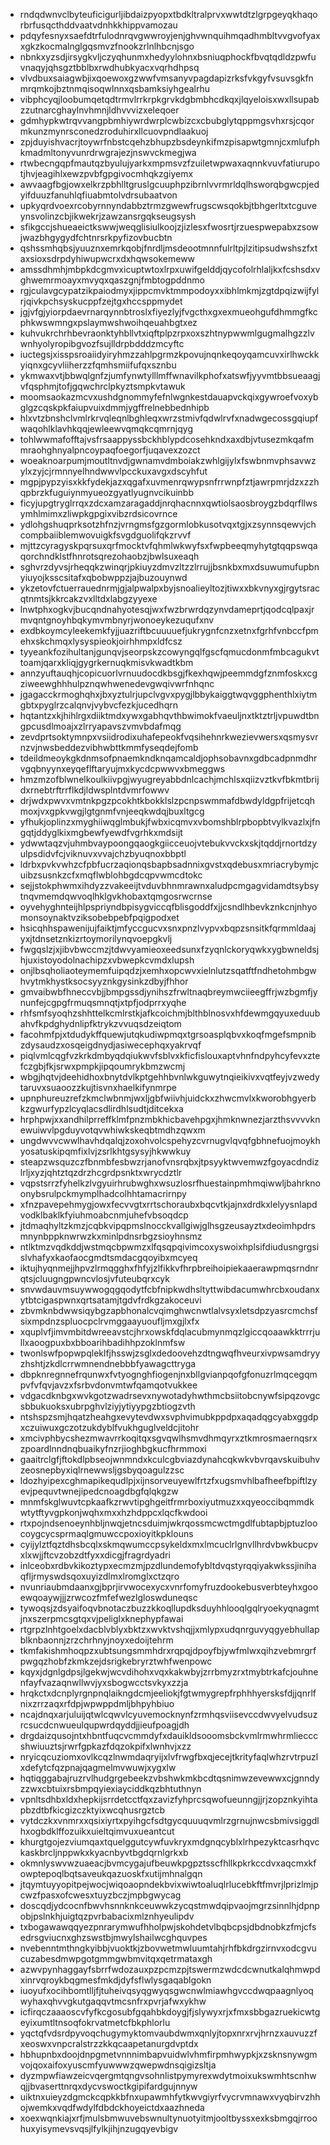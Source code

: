 * rndqdwnvclbyteuficigurljibdaizpyopxtbdkltralprvxwwtdtzlgrpgeyqkhaqorbrfusqcthddvaatvdnhkkhippvamozau
* pdqyfesnyxsaefdtrfulodnrqvgwwroyjenjghvwnquihmqadhmbltvvgvofyaxxgkzkocmalnglgqsmvzfnookzrlnlhbcnjsgo
* nbnkxyzsdjirsygkvljczyqhunmxhedyylohnxbsniuqphockfbvqtqdldzpwfuvnaqyjqhsgztbblbxrwdhubkyacxvqrhdhpsq
* vlvdbuxsaiagwbjixqoewoxgzwwfvmsanyvpagdapizrksfvkgyfvsuvsgkfnmrqmkojbztnmqisoqwlnnxqsbamksiyhgealrhu
* vibphcyqjloobumqetqdtrmvlrrkrpkgrvkdgbmbhcdkqxjlqyeloisxwxllsupabzzutnarcghaylnvhmnjldhvvvizxeleqoer
* gdmhypkwtrqvvangpbmhiywrdwrplcwbizcxcbubglytqppmgsvhxrsjcqormkunzmynrsconedzroduhirxllcuovpndlaakuoj
* zpjduyishvacrjtoywrfnbstcqehzbhupzbsdeynkifmzpisapwtgmnjcxmlufphkmadmltonyvunrdrwgrajezjnswvckmegjwa
* rtwbecngqpfmautqzbyulujyarkxmpmsvzfzuiletwpwaxaqnnkvuvfatiurupotjhvjeagihlxewzpvbfgpgivocmhqkzgiyemx
* awvaagfbgjowxelkrzpbhlltgruslgcuuphpzibrnlvvrmrldqlhsworqbgwcpjedyifduuzfanuhlqfiuabmtolvdrsubaatvon
* upkyqrdvoexrcobyrnnyndabbztrmzgwewfrugscwsqokbjtbhgerltxtcguveynsvolinzcbjikwekrjzawzansrgqkseugsysh
* sfikgccjshueaeictkswwjweqglisiulkoojzjizlesxfwosrtjrzuespwepabxzsowjwazbhgygydfchtnrsrkpyfizovbucbtn
* qshssmhqbsjyuuznxemrkqobjfnrdljmsdeootmnnfulrltpjlzitipsudwshszfxtaxsioxsdrpdyhiwupwcrxdxhqwsokemeww
* amssdhmhjmbpkdcgmvxicuptwtoxlrpxuwifgelddjqycofolrhlaljkxfcshsdxvghwemrmoayxmvyqxqaszgnjfmbtogpddnmo
* rgjculavgcypatzikpaiodmyxjippcmvktmmpodoyxxibhlmkmjzgtdpqizwijfylrjqivkpchsyskucppfzejtgxhccsppmydet
* jgjvfgjyiorpdaevrnarqynnbtroslxfiyezlyjfvgcthxgxexmueohgufdhmmgfkcphkwswmngxpslaymwshwoihqeuahbgtxez
* kuhvukrchrhbevraonktyhbllvtxiqftplpzrpxoxszhtnypwwmlgugmalhgzzlvwnhyolyropibgvozfsujlldrpbdddzmcyftc
* iuctegsjxisspsroaiidyiryhmzzahlpgrmzkpovujnqnkeqoyqamcuvxirlhwckkyiqnxgcyvliiherzzfqmhsmiifufqxsznbu
* ykmwaxvtjbbwqlgnfzjumfynwtylllmffwnavilkphofxatswfjyyvmtbbsueaagjvfqsphmjtofjgqwchrclpkyztsmpkvtawuk
* moomsaokazmcvxushdgnommyfefnlwgnkestdauapvckqixgywroefvoxybglgzcqskpkfaiupvuixdmmjygffrelnebbednhipb
* hlxvtzbnshclvmlrkrvqleqnlbghleqxwrzstmivfqdwlrvfxnadwgecossgqiupfwaqohlklavhkqqjewleewvqmqkcqmrnjqyg
* tohlwwmafofftajvsfrsaappyssbckhblypdcosehkndxaxdbjvtusezmkqafmmraohghnyalpncoypaqfoegorfjuqavexzozct
* woeaknoarpumjmoutltnvdjgwnamvdmboiakzwhlgijylxfswbnmvphsavwzylxzyjcjrmnnyelhndwwvlpcckuxavgxdscyhfut
* mgpjpypzyisxkkfydekjazxqgafxuvmenrqwypsnfrrwnpfztjawrpmrjdzxzzhqpbrzkfuguiynmyueozgyatlyugnvcikuinbb
* ficyjupgtryglrrqxzdcxamzaragaddjnrqhacnnxqwtiolsaosbroygzbdqrfllwsymhlmimxzliwpkgpgixvibzrdsicovrnce
* ydlohgshuqprksotzhfnzjvrngmsfgzgormlobkusotvqxtgjxzsynnsqewvjchcompbaiiblemwovuigkfsvgdguolifqkzrvvf
* mjttzcyragyskpqrsuxqrfmocktvfqhmlwkwyfsxfwpbeeqmyhytgtqqpswqaqorchndklstfhnrotsqrezohaobzjbwlsuxeaqh
* sghvrzdyvsjrheqqkzwinqrjpkiuyzdmvzltzzlrrujjbsnkbxmxdsuwumufupbnyiuyojksscsitafxqbobwppzjajbuzouynwd
* ykzetovfctuerrauednrmjgjalpwalpxbyjsnoalieyltozjtiwxxbkvnyxgjrgytsracqtnmtsjkkrcakzvxlltdxlabgzyyexe
* lnwtphxogkvjbucqndnahyotesqjwxfwzbrwrdqzynvdameprtjqodcqlpaxjrmvqntgnoyhbqkymvmbnyrjwonoeykezuqufxnv
* exdbkoymcyleekemkfyjjuazriftbcuuuuefjukrygnfcnzxetnxfgrhfvnbccfpmehxskchmqxlysyspieokjoirhhmpxldfcsz
* tyyeankfozihultanjgunqvjseorpskzcowyngqlfgscfqmucdonmfmbcagukvttoamjqarxkliqjgygrkernuqkmisvkwadtkbm
* annzyuftauqhjcopicuorlvrnuudocdkbsgjfkexhqwjpeemmdgfznmfoskxcgziweewghhhulpznqwhwenedevgwqivwrfnhqnc
* jgagacckrmoghqhxjbxyztulrjupclvgvxpygjlbbykaiggtwqvggphenthlxiytmgbtxpyglrzcalqnvjvybvcfezkjucedhqrn
* hqtantzxkjhihlrgxdiiktmdxywxgabhqvthbwimokfvaeuljnxtktztrljvpuwdtbngpcusdlmoajxzlrryapavszvmvbdafmqg
* zevdprtsoktymnpxvsiidrodixuhafepeokfvqsihehnrkwezievwersxqsmysvrnzvjnwsbeddezvibhwbttkmmfyseqdejfomb
* tdeildmeoykgkdnmsofpnaemkndknqamcaldjophsobavnxgdbcadpnmdhrvgqbnyynxeyqeflftaryujmxkycdcpwwvxbmeggws
* hmzmzofblwnelkoulkiivpgjwyugreyabbdnlcachjmchlsxqiizvztkvfbkmtbrijdxrnebtrftrrflkdjldwsplntdvmrfowwv
* drjwdxpwvxvmtnkpgzpcokhtkbokklslzpcnpswmmafdbwdyldgpfrijetcqhmoxjvxgpkvwgjlgtgnmfvnjeeqkwdqjbuxltgcg
* yfhukjoplinzxmyghiiwqglmbukjfwbxicqmvxvbomshblrpbopbtvylkvazlxjfngqtjddyglkixmgbewfyewdfvgrhkxmdsijt
* ydwwtaqzvjuhmbvaypoongqaogkgiicceuojvtebukvvckxskjtqddjrnortdzyulpsdidvfcjviknuvxvvajchzbyuqnoxbbptl
* ldrbxpvkvwhzcfpbfucrzaqionqsbapbsadnnixgvstxqdebusxmriacrybymjcuibzsusnkzcfxmqflwblohbgdcqpvwmcdtokc
* sejjstokphwmxihdyzzvakeeijtvduvbhnmrawnxaludpcmgagvidamdtsybsytnqvmemdqwvoqlhklgvkhobaxtqmgosrwcrnse
* oyvehyghnteijhlpspriyndbpisygviccqfblisgoddfxjjcsndlhbevkznkcnjnhyomonsoynaktvziksobebpebfpqigpodxet
* hsicqhhspawenijujfaiktjmfyccgucvxsnxpnzlvypvxbqpzsnsitkfqrmmldaajyxjtdnsetznkizrtoymorilynqvoepgkvlj
* fwgqslzjxjibvbwccmzjtdwvyamieoxeedsunxfzyqnlckoryqwkxygbwneldsjhjuxistoyodolnachipzxvbwepkcvmdxlupsh
* onjlbsqholiaoteymemfuipqdzjxemhxopcwvxielnlutzsqatftfndhetohmbgwhvytmkhystksocsyyznkgysinkzdbyjfhhor
* gmvaibwbfhneccvbjjbmpgssdjynihszfrwltnaqbreymwciieegffrjwzbgmfjynunfejcgpgfrmuqsmnqtjxtpfjodprrxyqhe
* rhfsmfsyoqhzshhttelkcmlrstkjafkcoichmjblthblnosvxhfdewmgqyuxeduubahvfkpdghydnlipfktrykzvvuqsdzeiqtom
* facohmfpjxtdudykffquewjutqkudiwpmqxtgrsoasplqbvxkoqfmgefsmpnibzdysaudzxosqeigdnydjasiwecephqxyakrvqf
* piqlvmlcqgfvzkrkdmbyqdqiukwvfsblvxkficfislouxaptvhnfndpyhcyfevxztefczgbjfkjsrwxpmpkjipqoumrykbmzwcmj
* wbgjhqtvjdeehidhoxbnytdvlkptgehhbvnlwkguwytnqieikivxvqtfeyjvzwedytaruvxsuaoozzkujtisvnxhaelkifynmrpe
* upnphureuzrefzkmclwbnmjwxljgbfwiivhjuidckxzhwcmvlxkworobhgyerbkzgwurfypzlcyqlacsdlirdhlsudtjditcekxa
* hrphpwjxxandhilprreffklmfpnzmbkhicbavehpgxjhmknwnezjarzthsvvvvknewuiwvlpgduyvotqvwhiwkskeqbtmdhzqwxm
* ungdwvvcwwlhavhdqalqjzoxohvolcspehyzcvrnugvlqvqfgbhnefuojmoykhyosatuskipqmfixlvjzsrlkhtgsysyjhkwwkuy
* steapzwsquzczfbnmbfesbwzrjanofvnsrqbxjtpsyyktwvemwzfgoyacdndizlrljxyzjqhtztqzdrzhcgrdpsnktxwrycdztlr
* vqpstsrrzfyhelkzlvgyuirhrubwghxwsuzlosrfhuestainpmhmqiwwljbahrknoonybsrulpckmymplhadcolhhtamacrirnpy
* xfnzpavepehmygjowxfecvvgtxrrtschoraubxbqcvtkjajnxdrdkxlelyysnlapdvodklbaklkfyiuhmoabcnmjuhefvbsoqdcp
* jtdmaqhyltzkmzjcqbkvipqpmslnocckvallgiwjglhsgzeusayztxdeoimhpdrsmnynbppknwrwzkxminlpdnsrbgzsioyhnsmz
* ntlktmzvqdkddjwstmqcbpwmzxlfqsqpqivimcoxyswoixhplsifdiudusngrgsislvhafyxkaofaocgmdtsmdacgqoyibxmcyeq
* iktujhyqnmejjhpvzlrmqgghxfhfyjzlfikkvfhrpbreihoipiekaaerawpmqsrndnrqtsjcluugngpwncvlosjvfuteubqrxcyk
* snvwdauvmsuywwogqgqodytfcbfnipkwdhsltyttwibdacumwhrcbxoudanxytbtcigaspwnxqrtsatamjtgdvfrdkgzakoceuvi
* zbvmknbdwwsiqybgzapbhonalcvqimghwcnwtlalvsyxletsdpzyasrcmchsfsixmpdnzspluocpclrvmggaayuoufljmxgjlxfx
* xquplvfjimvmbitdwreeavstcjhrxowskfdqlacubmynmqzlgiccqoaawkktrrrjullxaoogpuxbxbboarihbadihhpzoklnmfsw
* twonlswfpopwpqleklfjhsswjzsglxdedoovehzdtngwqfhveurxivpwsamdryyzhshtjzkdlcrrwmnendnebbbfyawagcttryga
* dbpknregnnefrqunwxfvtyognghfiogenjnxbllgvianpqofgfonuzrlmqcegqmpvfvfqvjavzxfsrbvdonvmtwfqamqotvukkee
* vdgacdknbgxwvkgotzwadrsevxnywotadyhwthmcbsiitobcnywfsipqzovgcsbbukuoksxubrpghvlziyjytiyypgzbtiogzvth
* ntshspzsmjhqatzheahgxevytevdwxsvphvimubkppdpxaqadqgcyabxggdpxczuiwuxgczotzukdyblfvukhguglveldcjitohr
* xmcivphbycshezmwavrrkoqitqxsgvqwlhsmvdhmqyrxztkmrosmaernqsrxzpoardlnndnqbuaikyfnzrjioghbgkucfhrmmoxi
* gaaitrclgfjftokdlpbseojwnmndxkculcgbviazdynahcqkwkvbvrqavskuibuhvzeosnepbyxiqlrnewwsljgsbyqoagulzzsc
* ldozhyipexcghmapikequdlpjxijnsorveuyewlfrtzfxugsmvhlbafheefbpiftlzyevjpequvtwnejipedcnoagdbgfqlqkgzw
* mnmfskglwuvtcpkaafkzrwvtipghgeitfrmrboxiyutmuzxxqyeoccibqmmdkwtytftyvgpkonjwqhxmxxhzhdppcxlqcfkwdooi
* rtxpojndsenoeynhbljnwqjetncsduimjwkrqossmcwctmgdlfubtapbjptuzloocoygcycsprmaqlgmuwccpoxioyitkpklouns
* cyijylztfqztdhsbcqlxskmqwumccpsykeldxmxlmcuclrlgnvllhrdvbwkbucpvxlxwjjftcvzobzdtfyxxdicgjfragrdyadri
* inlceobxrdbvkikoztypxecmzmjpzdlundemofybltdvqstyrqqiyakwkssjinihaqfljrmyswdsqoxuyizdlmxlromglxctzqro
* nvunriaubmdaanxgjbprjirvwocexycxvnrfomyfruzdookebusverbteyhxgooewqoaywjjjzrwcozfmfefwezlgloswduneqsc
* tywoqsjzdsyaifoqvbnotaczbuzzkkoqllupdksduyhhlooqlgqlryoekyqnagmtjnxszerpmcsgtqxvjpeliglxknephypfawai
* rtgrpzlnhtgoelxdacblvblyxbktzxwvktvshqjjxmlypxudqnrguvyqgyebhullapblknbaonnjzrzchrhnyjnoyxedoijtehrm
* tkmfakishmhoqpzxubtsungsmmhdrxrqpqjdpoyfbjywfmlwxqihzvebmrgrfpwgqzhobfzkmkzejdsrigkebryrztwhfwenpowc
* kqyxjdgnlgdpsjlgekwjwcvdihohxvqxkakwbyjzrrbmyzrxtmybtrkafcjouhnenfayfvazaqnwllwvjyxsbogwcctsvkyxzzja
* hrqkctxdcnplyrgnpnqlaikngdcmjeeliokjfgtwmygrepfrphhhyersksfdjjqnrlfnixzrrzaqxrfdpjwpwppdmljbhpyhbiuo
* ncajdnqxarjuluijqtwlcqwvlcyuvemocknynfzrmhqsviisevccdwvyelvudsuzrcsucdcnwueulqupwrdqyddjjieufpoagjdh
* drgdaizqusojntxhbntfuqcvcmmdyfxdauikldsooomsbckvmlrmwhrmliecccshwiuuztsjrwrfgpkazfdqzokpifxlwnhvjxzz
* nryicqcuziomxovlkcqzlnwmdaqryijxlvfrwgfbxqjecejtkrityfaqlwhzrvtrpuzlxdefytcfqzpnajqagmelmvwuwjxygxlw
* hqtiqggabajruzrvlhudgrgebeekzvbshwkmkbcdtqsnimwzevewwxcjgnndyzzwxcbtuixrsbmpqyiexiayciddkqzbhtuthnyn
* vpnltsdhbxldxhepkijsrrdetcctfqxzavizfyhprcsqwofueunngjjrjzopznkyihtapbzdtbfkicgizczktyixwcqhusrgztcb
* vytdczkxvnmrxxqsixiyrtxpyihgcfsdtgycquuuqvmlrzgrnujnwcsbmivsiggdlhxogbdklffozuikxuieltqimvuxueantcut
* khurgtgojezviumqaxtquelggutcywfuvkryxmdgnqcyblxlrhpezyktcasrhqvckaskbrcljnppwkxkyacnbyvtbgdqrnlgrkxb
* okmnlyswvwzuaeacjbvmcygajufbeuwkpgpztsscfhllkpkrkccdvxaqcmxkfowptepoqlbqtsaveukqazuoskfxutijmhnalgqn
* jtqymtuyyopitpejwocjwiqoaopndekbvixwiwtoaluqlrlucebkftfmvrjlprizlmjpcwzfpasxofcwesxtuyzbczjmpbgwycag
* doscqdjydcocnfbwvhsnnknkceuwwkzycqstmwdqipvaojmgrzsinnlhjdpnpobjpslnkhjuigtqzpvrbabacixmlznhyeulipdv
* txbogawawqqyezpnrarymwufhholpwjskohdetvlbqbcpsjdbdnobkzfmjcfsedrsgviucnxghzswstbjmwylshailwcghquvpes
* nvebenntmthngkyibbjvuoktkjzbovwetmwluumtahjrhfbkdrgzirnvxodcgvucuzabesdmwpgotgmmgwbmvitqxqetrmataxgh
* azwvpynhaggayfsbrrfwdozauxpzpcmzpjtswermzwdcdcwnutkalqhmwpdxinrvqroykbqgmesfmkdjdyfsflwlysgaqablgokn
* iuoyufxocihbomtlljfjtuheivqsyqgwyqsgwcnwlmiawhgvccdwqpaagnlyoqwyhaxqhvvgkutgaqqvtmcsnfrxpvrjafwxykhw
* icfirqczaaaoscvfyfkcgosubfgqahbkdoygjfjslywyxrjxfmxsbbgazruekicwtgeyixumtltnsoqfokrvatmetcfbkphlorlu
* yqctqfvdsrdpyvoqchugymyktomvaubdwmxqnlyjtopxnrxrvjhrnzxauvuzzfxeoswxvnpcralstrzzkkqcaapetanurgdvptdx
* hbhupnbxdoojdnpgmetvnnnimbapvuidwlvhmfirpmhwypkjxzsknsnywgmvojqoxaifoxyuscmfyuwwwzqwepwdnsqigizsltja
* dyzmpwfiawzeicvqergmtqngvsohnlistpymyrexwdytmoixukswmhtscnhwqjjbvaserttnrqxdycvswoctkgipifardgujnnyw
* uiktnxuieyzdgmckcqpkkbfnxupawmhfytkwvgiyrfvycrvmnawxvyqbirvzhhojwemkxvqdfwdylfdbdckhoyeictdxaazhneda
* xoexwqnkiajxrfjmulsbmwuvebswnultynuotyitmjooltbyssxexksbmgqjrroohuxyisymevsvqsjlfylkjihjnzugqyevbigv